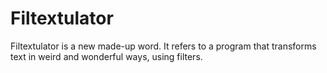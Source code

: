 # Filtextulator
Filtextulator is a new made-up word. It refers to a program that transforms text in weird and wonderful ways, using filters.
